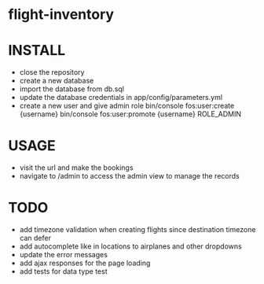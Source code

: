 flight-inventory
================


INSTALL
=======
* close the repository
* create a new database
* import the database from db.sql
* update the database credentials in app/config/parameters.yml
* create a new user and give admin role
bin/console fos:user:create {username}
bin/console fos:user:promote {username} ROLE_ADMIN

USAGE
=====
* visit the url and make the bookings
* navigate to /admin to access the admin view to manage the records

TODO
====
* add timezone validation when creating flights since destination timezone can defer
* add autocomplete like in locations to airplanes and other dropdowns
* update the error messages
* add ajax responses for the page loading
* add tests for data type test
